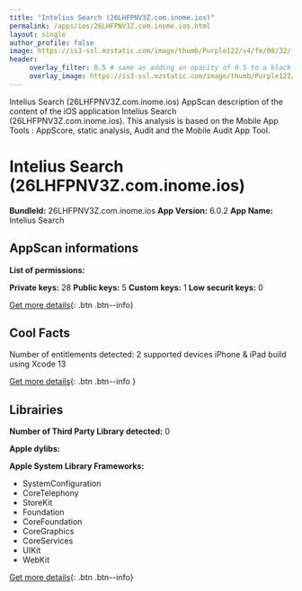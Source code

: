 ```yaml
---
title: "Intelius Search (26LHFPNV3Z.com.inome.ios)"
permalink: /apps/ios/26LHFPNV3Z.com.inome.ios.html
layout: single
author_profile: false
image: https://is3-ssl.mzstatic.com/image/thumb/Purple122/v4/fe/08/32/fe08325c-c54f-093f-e59c-df3c0034efd6/AppIcon-1x_U007emarketing-0-10-0-0-0-85-220.png/512x512bb.jpg
header: 
     overlay_filter: 0.5 # same as adding an opacity of 0.5 to a black background
     overlay_image: https://is3-ssl.mzstatic.com/image/thumb/Purple122/v4/fe/08/32/fe08325c-c54f-093f-e59c-df3c0034efd6/AppIcon-1x_U007emarketing-0-10-0-0-0-85-220.png/512x512bb.jpg
---
```

Intelius Search (26LHFPNV3Z.com.inome.ios) AppScan description of the content of the iOS application Intelius Search (26LHFPNV3Z.com.inome.ios). This analysis is based on the Mobile App Tools : AppScore, static analysis, Audit and the Mobile Audit App Tool.

# Intelius Search (26LHFPNV3Z.com.inome.ios)

**BundleId:** 26LHFPNV3Z.com.inome.ios
**App Version:** 6.0.2
**App Name:** Intelius Search


## AppScan informations 

**List of permissions:** 
  
  
**Private keys:** 28
**Public keys:** 5
**Custom keys:** 1
**Low securit keys:** 0
  
[Get more details](/pricing.html){: .btn .btn--info}

## Cool Facts

Number of entitlements detected: 2
supported devices iPhone & iPad
build using Xcode 13
  
[Get more details](/pricing.html){: .btn .btn--info }

## Librairies 
**Number of Third Party Library detected:** 0


**Apple dylibs:**


**Apple System Library Frameworks:**
- SystemConfiguration
- CoreTelephony
- StoreKit
- Foundation
- CoreFoundation
- CoreGraphics
- CoreServices
- UIKit
- WebKit


  
[Get more details](/pricing.html){: .btn .btn--info}

